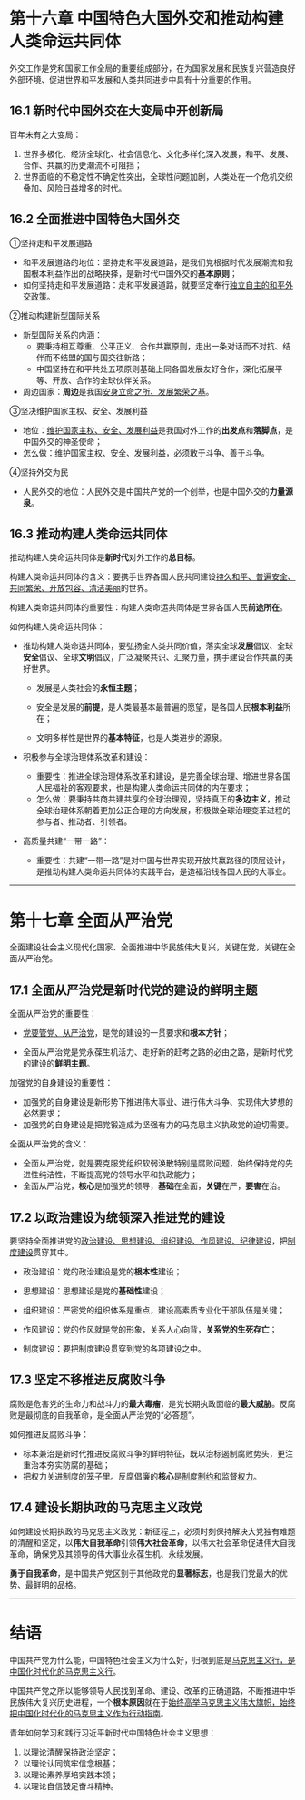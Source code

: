 # 第十六章 中国特色大国外交和推动构建人类命运共同体

外交工作是党和国家工作全局的重要组成部分，在为国家发展和民族复兴营造良好外部环境、促进世界和平发展和人类共同进步中具有十分重要的作用。

## 16.1 新时代中国外交在大变局中开创新局

百年未有之大变局：

1. 世界多极化、经济全球化、社会信息化、文化多样化深入发展，和平、发展、合作、共赢的历史潮流不可阻挡；
2. 世界面临的不稳定性不确定性突出，全球性问题加剧，人类处在一个危机交织叠加、风险日益增多的时代。

## 16.2 全面推进中国特色大国外交

①坚持走和平发展道路

- 和平发展道路的地位：坚持走和平发展道路，是我们党根据时代发展潮流和我国根本利益作出的战略抉择，是新时代中国外交的**基本原则**；
- 如何坚持走和平发展道路：走和平发展道路，就要坚定奉行<u>独立自主的和平外交政策</u>。

②推动构建新型国际关系

- 新型国际关系的内涵：
  - 要秉持相互尊重、公平正义、合作共赢原则，走出一条对话而不对抗、结伴而不结盟的国与国交往新路；
  - 中国坚持在和平共处五项原则基础上同各国发展友好合作，深化拓展平等、开放、合作的全球伙伴关系。
- 周边国家：**周边**是我国<u>安身立命之所、发展繁荣之基</u>。

③坚决维护国家主权、安全、发展利益

- 地位：<u>维护国家主权、安全、发展利益</u>是我国对外工作的**出发点**和**落脚点**，是中国外交的神圣使命；
- 怎么做：维护国家主权、安全、发展利益，必须敢于斗争、善于斗争。

④坚持外交为民

- 人民外交的地位：人民外交是中国共产党的一个创举，也是中国外交的**力量源泉**。

## 16.3 推动构建人类命运共同体

推动构建人类命运共同体是**新时代**对外工作的**总目标**。

构建人类命运共同体的含义：要携手世界各国人民共同建设<u>持久和平、普遍安全、共同繁荣、开放包容、清洁美丽</u>的世界。

构建人类命运共同体的重要性：构建人类命运共同体是世界各国人民**前途所在**。

如何构建人类命运共同体：

- 推动构建人类命运共同体，要弘扬全人类共同价值，落实全球**发展**倡议、全球**安全**倡议、全球**文明**倡议，广泛凝聚共识、汇聚力量，携手建设合作共赢的美好世界。

  - 发展是人类社会的**永恒主题**；

  - 安全是发展的**前提**，是人类最基本最普遍的愿望，是各国人民**根本利益**所在；

  - 文明多样性是世界的**基本特征**，也是人类进步的源泉。

- 积极参与全球治理体系改革和建设：

  - 重要性：推进全球治理体系改革和建设，是完善全球治理、增进世界各国人民福祉的客观要求，也是构建人类命运共同体的内在要求；
  - 怎么做：要秉持共商共建共享的全球治理观，坚持真正的**多边主义**，推动全球治理体系朝着更加公正合理的方向发展，积极做全球治理变革进程的参与者、推动者、引领者。

- 高质量共建“一带一路”：
  - 重要性：共建“一带一路”是对中国与世界实现开放共赢路径的顶层设计，是推动构建人类命运共同体的实践平台，是造福沿线各国人民的大事业。

-----

# 第十七章 全面从严治党

全面建设社会主义现代化国家、全面推进中华民族伟大复兴，关键在党，关键在全面从严治党。

## 17.1 全面从严治党是新时代党的建设的鲜明主题

全面从严治党的重要性：

- <u>党要管党、从严治党</u>，是党的建设的一贯要求和**根本方针**；

- 全面从严治党是党永葆生机活力、走好新的赶考之路的必由之路，是新时代党的建设的**鲜明主题**。

加强党的自身建设的重要性：

- 加强党的自身建设是新形势下推进伟大事业、进行伟大斗争、实现伟大梦想的必然要求；
- 加强党的自身建设是把党锻造成为坚强有力的马克思主义执政党的迫切需要。

全面从严治党的含义：

- 全面从严治党，就是要克服党组织软弱涣散特别是腐败问题，始终保持党的先进性纯洁性，不断提高党的领导水平和执政能力；
- 全面从严治党，**核心**是加强党的领导，**基础**在全面，**关键**在严，**要害**在治。

## 17.2 以政治建设为统领深入推进党的建设

要坚持全面推进党的<u>政治建设、思想建设、组织建设、作风建设、纪律建设</u>，把<u>制度建设</u>贯穿其中。

- 政治建设：党的政治建设是党的**根本性**建设；

- 思想建设：思想建设是党的**基础性**建设；

- 组织建设：严密党的组织体系是重点，建设高素质专业化干部队伍是关键；

- 作风建设：党的作风就是党的形象，关系人心向背，**关系党的生死存亡**；

- 制度建设：要把制度建设贯穿到党的各项建设之中。

## 17.3 坚定不移推进反腐败斗争

腐败是危害党的生命力和战斗力的**最大毒瘤**，是党长期执政面临的**最大威胁**。反腐败是最彻底的自我革命，是全面从严治党的“必答题”。

如何推进反腐败斗争：

- 标本兼治是新时代推进反腐败斗争的鲜明特征，既以治标遏制腐败势头，更注重治本夯实防腐的基础；
- 把权力关进制度的笼子里。反腐倡廉的**核心**是<u>制度制约和监督权力</u>。

## 17.4 建设长期执政的马克思主义政党

如何建设长期执政的马克思主义政党：新征程上，必须时刻保持解决大党独有难题的清醒和坚定，以**伟大自我革命**引领**伟大社会革命**，以伟大社会革命促进伟大自我革命，确保党及其领导的伟大事业永葆生机、永续发展。

**勇于自我革命**，是中国共产党区别于其他政党的**显著标志**，也是我们党最大的优势、最鲜明的品格。

----

# 结语

中国共产党为什么能，中国特色社会主义为什么好，归根到底是<u>马克思主义行，是中国化时代化的马克思主义行</u>。

中国共产党之所以能够领导人民找到革命、建设、改革的正确道路，不断推进中华民族伟大复兴历史进程，一个**根本原因**就在于<u>始终高举马克思主义伟大旗帜，始终把中国化时代化的马克思主义作为行动指南</u>。

青年如何学习和践行习近平新时代中国特色社会主义思想：

1. 以理论清醒保持政治坚定；
2. 以理论认同筑牢信念根基；
3. 以理论素养厚培实践本领；
4. 以理论自信鼓足奋斗精神。

